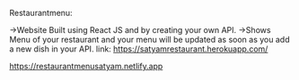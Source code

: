 Restaurantmenu:

->Website Built using React JS and by creating your own API.
->Shows Menu of your restaurant and your menu will be updated as soon as you add a new dish in your API.
link:
https://satyamrestaurant.herokuapp.com/

https://restaurantmenusatyam.netlify.app
